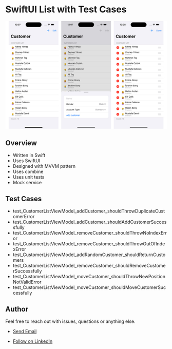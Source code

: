 # SwiftUI List with Test Cases

![SwiftUI List](https://github.com/tarikbozyak/SwiftUIList/blob/main/screenshots/screens.jpg)

## Overview
- Written in Swift
- Uses SwiftUI
- Designed with MVVM pattern
- Uses combine
- Uses unit tests
- Mock service

## Test Cases
- test_CustomerListViewModel_addCustomer_shouldThrowDuplicateCustomerError
- test_CustomerListViewModel_addCustomer_shouldAddCustomerSuccessfully
- test_CustomerListViewModel_removeCustomer_shouldThrowNoIndexError
- test_CustomerListViewModel_removeCustomer_shouldThrowOutOfIndexError
- test_CustomerListViewModel_addRandomCustomer_shouldReturnCustomers
- test_CustomerListViewModel_removeCustomer_shouldRemoveCustomerSuccessfully
- test_CustomerListViewModel_moveCustomer_shouldThrowNewPositionNotValidError
- test_CustomerListViewModel_moveCustomer_shouldMoveCustomerSuccessfully

## Author

Feel free to reach out with issues, questions or anything else.

- <p><a href="mailto:tarikbozyak@icloud.com">Send Email</a></p>
- [Follow on LinkedIn](https://linkedin.com/in/tarık-bozyak-604962a1)
